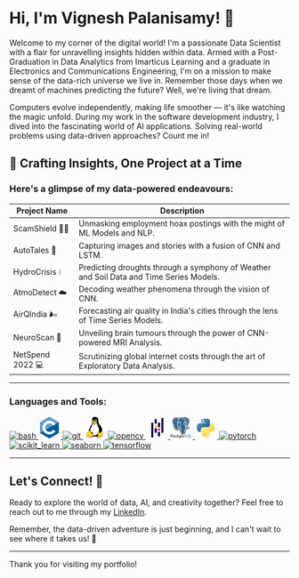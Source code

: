 # Hi, I'm Vignesh Palanisamy! 👋


Welcome to my corner of the digital world! I'm a passionate Data Scientist with a flair for unravelling insights hidden within data. Armed with a Post-Graduation in Data Analytics from Imarticus Learning and a graduate in Electronics and Communications Engineering, I'm on a mission to make sense of the data-rich universe we live in. Remember those days when we dreamt of machines predicting the future? Well, we're living that dream. 

Computers evolve independently, making life smoother — it's like watching the magic unfold. During my work in the software development industry, I dived into the fascinating world of AI applications. Solving real-world problems using data-driven approaches? Count me in! 


## 🌟 Crafting Insights, One Project at a Time

### Here's a glimpse of my data-powered endeavours:

| Project Name    | Description                                                                           |
|-----------------|---------------------------------------------------------------------------------------|
| ScamShield 🕵️‍♂️ | Unmasking employment hoax postings with the might of ML Models and NLP.               |
| AutoTales 📸     | Capturing images and stories with a fusion of CNN and LSTM.                           |
| HydroCrisis 💧   | Predicting droughts through a symphony of Weather and Soil Data and Time Series Models.|
| AtmoDetect ☁️   | Decoding weather phenomena through the vision of CNN.                                 |
| AirQIndia 🌬️    | Forecasting air quality in India's cities through the lens of Time Series Models.      |
| NeuroScan 🧠    | Unveiling brain tumours through the power of CNN-powered MRI Analysis.                 |
| NetSpend 2022 💻 | Scrutinizing global internet costs through the art of Exploratory Data Analysis.       |

---

<h3 align="left">Languages and Tools:</h3>
<p align="left"> <a href="https://www.gnu.org/software/bash/" target="_blank" rel="noreferrer"> <img src="https://www.vectorlogo.zone/logos/gnu_bash/gnu_bash-icon.svg" alt="bash" width="40" height="40"/> </a> <a href="https://www.cprogramming.com/" target="_blank" rel="noreferrer"> <img src="https://raw.githubusercontent.com/devicons/devicon/master/icons/c/c-original.svg" alt="c" width="40" height="40"/> </a> <a href="https://git-scm.com/" target="_blank" rel="noreferrer"> <img src="https://www.vectorlogo.zone/logos/git-scm/git-scm-icon.svg" alt="git" width="40" height="40"/> </a> <a href="https://www.linux.org/" target="_blank" rel="noreferrer"> <img src="https://raw.githubusercontent.com/devicons/devicon/master/icons/linux/linux-original.svg" alt="linux" width="40" height="40"/> </a> <a href="https://opencv.org/" target="_blank" rel="noreferrer"> <img src="https://www.vectorlogo.zone/logos/opencv/opencv-icon.svg" alt="opencv" width="40" height="40"/> </a> <a href="https://pandas.pydata.org/" target="_blank" rel="noreferrer"> <img src="https://raw.githubusercontent.com/devicons/devicon/2ae2a900d2f041da66e950e4d48052658d850630/icons/pandas/pandas-original.svg" alt="pandas" width="40" height="40"/> </a> <a href="https://www.postgresql.org" target="_blank" rel="noreferrer"> <img src="https://raw.githubusercontent.com/devicons/devicon/master/icons/postgresql/postgresql-original-wordmark.svg" alt="postgresql" width="40" height="40"/> </a> <a href="https://www.python.org" target="_blank" rel="noreferrer"> <img src="https://raw.githubusercontent.com/devicons/devicon/master/icons/python/python-original.svg" alt="python" width="40" height="40"/> </a> <a href="https://pytorch.org/" target="_blank" rel="noreferrer"> <img src="https://www.vectorlogo.zone/logos/pytorch/pytorch-icon.svg" alt="pytorch" width="40" height="40"/> </a> <a href="https://scikit-learn.org/" target="_blank" rel="noreferrer"> <img src="https://upload.wikimedia.org/wikipedia/commons/0/05/Scikit_learn_logo_small.svg" alt="scikit_learn" width="40" height="40"/> </a> <a href="https://seaborn.pydata.org/" target="_blank" rel="noreferrer"> <img src="https://seaborn.pydata.org/_images/logo-mark-lightbg.svg" alt="seaborn" width="40" height="40"/> </a> <a href="https://www.tensorflow.org" target="_blank" rel="noreferrer"> <img src="https://www.vectorlogo.zone/logos/tensorflow/tensorflow-icon.svg" alt="tensorflow" width="40" height="40"/> </a> </p>  

---

## Let's Connect! 🤝

Ready to explore the world of data, AI, and creativity together? Feel free to reach out to me through my [LinkedIn](https://www.linkedin.com/in/vignesh-palanisamy/).

Remember, the data-driven adventure is just beginning, and I can't wait to see where it takes us! 🌈

---
Thank you for visiting my portfolio!

